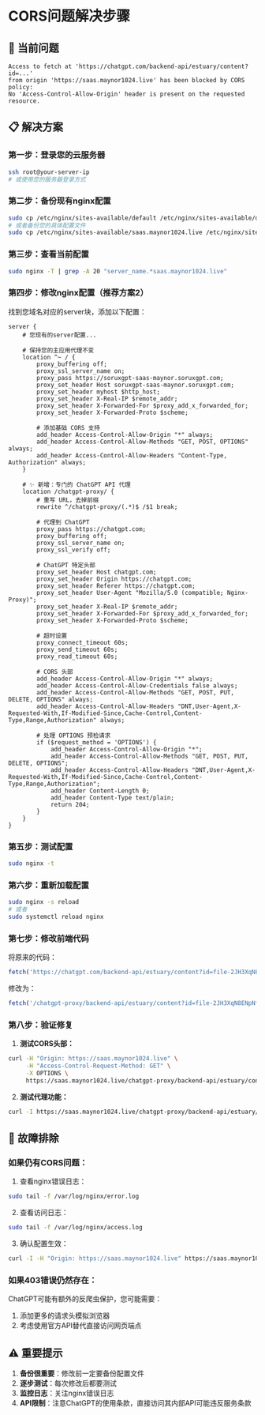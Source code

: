 # CORS问题解决步骤

## 🚨 当前问题
```
Access to fetch at 'https://chatgpt.com/backend-api/estuary/content?id=...' 
from origin 'https://saas.maynor1024.live' has been blocked by CORS policy: 
No 'Access-Control-Allow-Origin' header is present on the requested resource.
```

## 📋 解决方案

### 第一步：登录您的云服务器
```bash
ssh root@your-server-ip
# 或使用您的服务器登录方式
```

### 第二步：备份现有nginx配置
```bash
sudo cp /etc/nginx/sites-available/default /etc/nginx/sites-available/default.backup.$(date +%Y%m%d_%H%M%S)
# 或者备份您的具体配置文件
sudo cp /etc/nginx/sites-available/saas.maynor1024.live /etc/nginx/sites-available/saas.maynor1024.live.backup.$(date +%Y%m%d_%H%M%S)
```

### 第三步：查看当前配置
```bash
sudo nginx -T | grep -A 20 "server_name.*saas.maynor1024.live"
```

### 第四步：修改nginx配置（推荐方案2）

找到您域名对应的server块，添加以下配置：

```nginx
server {
    # 您现有的server配置...
    
    # 保持您的主应用代理不变
    location ^~ / {
        proxy_buffering off;
        proxy_ssl_server_name on;
        proxy_pass https://soruxgpt-saas-maynor.soruxgpt.com;
        proxy_set_header Host soruxgpt-saas-maynor.soruxgpt.com;
        proxy_set_header myhost $http_host;
        proxy_set_header X-Real-IP $remote_addr;
        proxy_set_header X-Forwarded-For $proxy_add_x_forwarded_for;
        proxy_set_header X-Forwarded-Proto $scheme;
        
        # 添加基础 CORS 支持
        add_header Access-Control-Allow-Origin "*" always;
        add_header Access-Control-Allow-Methods "GET, POST, OPTIONS" always;
        add_header Access-Control-Allow-Headers "Content-Type, Authorization" always;
    }

    # ✨ 新增：专门的 ChatGPT API 代理
    location /chatgpt-proxy/ {
        # 重写 URL，去掉前缀
        rewrite ^/chatgpt-proxy/(.*)$ /$1 break;
        
        # 代理到 ChatGPT
        proxy_pass https://chatgpt.com;
        proxy_buffering off;
        proxy_ssl_server_name on;
        proxy_ssl_verify off;
        
        # ChatGPT 特定头部
        proxy_set_header Host chatgpt.com;
        proxy_set_header Origin https://chatgpt.com;
        proxy_set_header Referer https://chatgpt.com;
        proxy_set_header User-Agent "Mozilla/5.0 (compatible; Nginx-Proxy)";
        proxy_set_header X-Real-IP $remote_addr;
        proxy_set_header X-Forwarded-For $proxy_add_x_forwarded_for;
        proxy_set_header X-Forwarded-Proto $scheme;
        
        # 超时设置
        proxy_connect_timeout 60s;
        proxy_send_timeout 60s;
        proxy_read_timeout 60s;
        
        # CORS 头部
        add_header Access-Control-Allow-Origin "*" always;
        add_header Access-Control-Allow-Credentials false always;
        add_header Access-Control-Allow-Methods "GET, POST, PUT, DELETE, OPTIONS" always;
        add_header Access-Control-Allow-Headers "DNT,User-Agent,X-Requested-With,If-Modified-Since,Cache-Control,Content-Type,Range,Authorization" always;
        
        # 处理 OPTIONS 预检请求
        if ($request_method = 'OPTIONS') {
            add_header Access-Control-Allow-Origin "*";
            add_header Access-Control-Allow-Methods "GET, POST, PUT, DELETE, OPTIONS";
            add_header Access-Control-Allow-Headers "DNT,User-Agent,X-Requested-With,If-Modified-Since,Cache-Control,Content-Type,Range,Authorization";
            add_header Content-Length 0;
            add_header Content-Type text/plain;
            return 204;
        }
    }
}
```

### 第五步：测试配置
```bash
sudo nginx -t
```

### 第六步：重新加载配置
```bash
sudo nginx -s reload
# 或者
sudo systemctl reload nginx
```

### 第七步：修改前端代码

将原来的代码：
```javascript
fetch('https://chatgpt.com/backend-api/estuary/content?id=file-2JH3XqN8ENpNfB4Ks3BUgh&ts=486423&p=fs&cid=1&sig=...')
```

修改为：
```javascript
fetch('/chatgpt-proxy/backend-api/estuary/content?id=file-2JH3XqN8ENpNfB4Ks3BUgh&ts=486423&p=fs&cid=1&sig=...')
```

### 第八步：验证修复

1. **测试CORS头部：**
```bash
curl -H "Origin: https://saas.maynor1024.live" \
     -H "Access-Control-Request-Method: GET" \
     -X OPTIONS \
     https://saas.maynor1024.live/chatgpt-proxy/backend-api/estuary/content
```

2. **测试代理功能：**
```bash
curl -I https://saas.maynor1024.live/chatgpt-proxy/backend-api/estuary/content?id=test
```

## 🔧 故障排除

### 如果仍有CORS问题：
1. 查看nginx错误日志：
```bash
sudo tail -f /var/log/nginx/error.log
```

2. 查看访问日志：
```bash
sudo tail -f /var/log/nginx/access.log
```

3. 确认配置生效：
```bash
curl -I -H "Origin: https://saas.maynor1024.live" https://saas.maynor1024.live/
```

### 如果403错误仍然存在：
ChatGPT可能有额外的反爬虫保护，您可能需要：
1. 添加更多的请求头模拟浏览器
2. 考虑使用官方API替代直接访问网页端点

## ⚠️ 重要提示

1. **备份很重要**：修改前一定要备份配置文件
2. **逐步测试**：每次修改后都要测试
3. **监控日志**：关注nginx错误日志
4. **API限制**：注意ChatGPT的使用条款，直接访问其内部API可能违反服务条款 